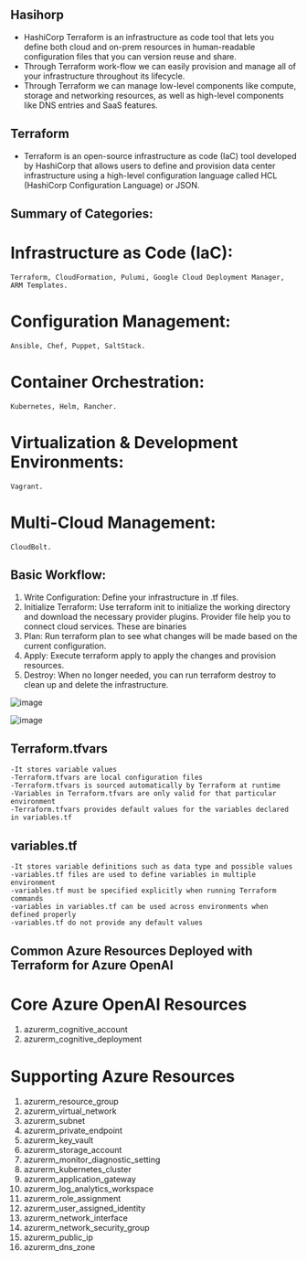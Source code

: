 ## Hasihorp
   - HashiCorp Terraform is an infrastructure as code tool that lets you define both cloud and on-prem resources in human-readable configuration files that you can version reuse and share.
   - Through Terraform work-flow we can easily provision and manage all of your infrastructure throughout its lifecycle.
   - Through Terraform we can manage low-level components like compute, storage and networking resources, as well as high-level components like DNS entries and SaaS features.
## Terraform
   - Terraform is an open-source infrastructure as code (IaC) tool developed by HashiCorp that allows users to define and provision data center infrastructure using a high-level configuration language called HCL (HashiCorp Configuration Language) or JSON.

## Summary of Categories:
  # Infrastructure as Code (IaC): 
    Terraform, CloudFormation, Pulumi, Google Cloud Deployment Manager, ARM Templates.
  # Configuration Management: 
    Ansible, Chef, Puppet, SaltStack.
  # Container Orchestration: 
    Kubernetes, Helm, Rancher.
  # Virtualization & Development Environments: 
    Vagrant.
  # Multi-Cloud Management: 
    CloudBolt.

## Basic Workflow:
  1) Write Configuration: Define your infrastructure in .tf files.
  2) Initialize Terraform: Use terraform init to initialize the working directory and download the necessary provider plugins.
                           Provider file help you to connect cloud services. These are binaries
  4)  Plan: Run terraform plan to see what changes will be made based on the current configuration.
  5)  Apply: Execute terraform apply to apply the changes and provision resources.
  6)  Destroy: When no longer needed, you can run terraform destroy to clean up and delete the infrastructure.

![image](https://github.com/user-attachments/assets/6e140a33-f55b-45bb-ac62-6dc378168e64)

![image](https://github.com/user-attachments/assets/5d37d132-9e7f-4981-a8fb-6883264e7f7f)

## Terraform.tfvars
    -It stores variable values
    -Terraform.tfvars are local configuration files    
    -Terraform.tfvars is sourced automatically by Terraform at runtime
    -Variables in Terraform.tfvars are only valid for that particular environment
    -Terraform.tfvars provides default values for the variables declared in variables.tf

## variables.tf
    -It stores variable definitions such as data type and possible values
    -variables.tf files are used to define variables in multiple environment
    -variables.tf must be specified explicitly when running Terraform commands
    -variables in variables.tf can be used across environments when defined properly
    -variables.tf do not provide any default values


## Common Azure Resources Deployed with Terraform for Azure OpenAI
# Core Azure OpenAI Resources
  1. azurerm_cognitive_account
  2. azurerm_cognitive_deployment
# Supporting Azure Resources
  1. azurerm_resource_group
  2. azurerm_virtual_network
  3. azurerm_subnet
  4. azurerm_private_endpoint
  5. azurerm_key_vault
  6. azurerm_storage_account
  7. azurerm_monitor_diagnostic_setting
  8. azurerm_kubernetes_cluster
  9. azurerm_application_gateway
 10. azurerm_log_analytics_workspace
 11. azurerm_role_assignment
 12. azurerm_user_assigned_identity
 13. azurerm_network_interface
 14. azurerm_network_security_group
 15. azurerm_public_ip
 16. azurerm_dns_zone
